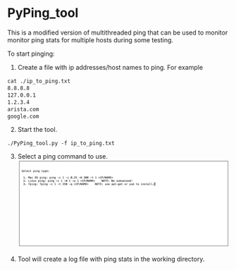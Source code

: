 # PyPing_tool

This is a modified version of multithreaded ping that can be used to monitor monitor ping stats for multiple hosts during some testing.

To start pinging:  

1. Create a file with ip addresses/host names to ping. For example  
```
cat ./ip_to_ping.txt 
8.8.8.8
127.0.0.1
1.2.3.4
arista.com
google.com
```

2. Start the tool.  
```
./PyPing_tool.py -f ip_to_ping.txt
```

3. Select a ping command to use.
![](select-ping-mode.jpg)

4. Tool will create a log file with ping stats in the working directory.
